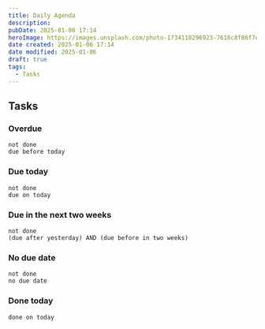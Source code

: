 ```yaml
---
title: Daily Agenda
description: 
pubDate: 2025-01-06 17:14
heroImage: https://images.unsplash.com/photo-1734118296923-7618c8f86f7d?crop=entropy&cs=srgb&fm=jpg&ixid=M3w2Mjc5MjV8MHwxfHJhbmRvbXx8fHx8fHx8fDE3MzYxNTQ4ODh8&ixlib=rb-4.0.3&q=85&w=1200h=400
date created: 2025-01-06 17:14
date modified: 2025-01-06
draft: true
tags:
  - Tasks
---
```

## Tasks
### Overdue

```tasks
not done
due before today
```

### Due today

```tasks
not done
due on today
```

### Due in the next two weeks

```tasks
not done
(due after yesterday) AND (due before in two weeks)
```

### No due date

```tasks
not done
no due date
```

### Done today

```tasks
done on today
```
